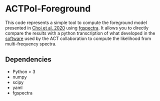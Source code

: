 # ACTPol-Foreground

This code represents a simple tool to compute the foreground model presented in [Choi et al. 2020](https://arxiv.org/abs/2007.07289) using [
fgspectra](https://github.com/simonsobs/fgspectra). It allows you to directly compare the results with a python transcription of what developed in the [software](https://lambda.gsfc.nasa.gov/product/act/act_dr4_likelihood_multi_info.cfm) used by the ACT collaboration to compute the likelihood from multi-frequency spectra.

## Dependencies
- Python > 3
- numpy
- scipy
- yaml
- fgspectra
